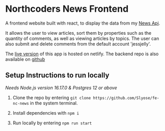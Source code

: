 # Northcoders News Frontend

A frontend website built with react, to display the data from my [News Api](https://github.com/Slyose/fe-nc-news).

It allows the user to view articles, sort them by properties such as the quantity of comments, as well as viewing articles by topics.
The user can also submit and delete comments from the default account 'jessjelly'.

The [live version](https://modou-tji-news.netlify.app/) of this app is hosted on netlify.
The backend repo is also available on [github](https://github.com/Slyose/News-API)

## Setup Instructions to run locally

_Needs Node.js version 16.17.0 & Postgres 12 or above_

1. Clone the repo by entering `git clone https://github.com/Slyose/fe-nc-news` in the system terminal.

2. Install dependencies with `npm i`

3. Run locally by entering `npm run start`
